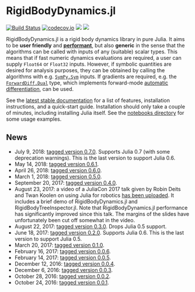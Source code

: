 # RigidBodyDynamics.jl

[![Build Status](https://travis-ci.org/JuliaRobotics/RigidBodyDynamics.jl.svg?branch=master)](https://travis-ci.org/JuliaRobotics/RigidBodyDynamics.jl)
[![codecov.io](https://codecov.io/github/JuliaRobotics/RigidBodyDynamics.jl/coverage.svg?branch=master)](https://codecov.io/github/JuliaRobotics/RigidBodyDynamics.jl?branch=master)
[![](https://img.shields.io/badge/docs-latest-blue.svg)](https://JuliaRobotics.github.io/RigidBodyDynamics.jl/latest)
[![](https://img.shields.io/badge/docs-stable-blue.svg)](https://JuliaRobotics.github.io/RigidBodyDynamics.jl/stable)

RigidBodyDynamics.jl is a rigid body dynamics library in pure Julia. It aims to be **user friendly** and [**performant**](https://github.com/JuliaRobotics/RigidBodyDynamics.jl/blob/master/docs/src/benchmarks.md), but also **generic** in the sense that the algorithms can be called with inputs of any (suitable) scalar types. This means that if fast numeric dynamics evaluations are required, a user can supply `Float64` or `Float32` inputs. However, if symbolic quantities are desired for analysis purposes, they can be obtained by calling the algorithms with e.g. [`SymPy.Sym`](https://github.com/JuliaPy/SymPy.jl) inputs. If gradients are required, e.g. the [`ForwardDiff.Dual`](https://github.com/JuliaDiff/ForwardDiff.jl) type, which implements forward-mode [automatic differentiation](https://en.wikipedia.org/wiki/Automatic_differentiation), can be used.

See the [latest stable documentation](https://JuliaRobotics.github.io/RigidBodyDynamics.jl/stable/) for a list of features, installation instructions, and a quick-start guide. Installation should only take a couple of minutes, including installing Julia itself. See the [notebooks directory](https://github.com/JuliaRobotics/RigidBodyDynamics.jl/tree/master/notebooks) for some usage examples.

## News
* July 9, 2018: [tagged version 0.7.0](https://github.com/JuliaRobotics/RigidBodyDynamics.jl/releases/tag/v0.7.0). Supports Julia 0.7 (with some deprecation warnings). This is the last version to support Julia 0.6.
* May 14, 2018: [tagged version 0.6.1](https://github.com/JuliaRobotics/RigidBodyDynamics.jl/releases/tag/v0.6.1).
* April 26, 2018: [tagged version 0.6.0](https://github.com/JuliaRobotics/RigidBodyDynamics.jl/releases/tag/v0.6.0).
* March 1, 2018: [tagged version 0.5.0](https://github.com/JuliaRobotics/RigidBodyDynamics.jl/releases/tag/v0.5.0).
* September 20, 2017: [tagged version 0.4.0](https://github.com/JuliaRobotics/RigidBodyDynamics.jl/releases/tag/v0.4.0).
* August 23, 2017: a video of a JuliaCon 2017 talk given by Robin Deits and Twan Koolen on using Julia for robotics [has been uploaded](https://www.youtube.com/watch?v=gPYc77M90Qg). It includes a brief demo of RigidBodyDynamics.jl and RigidBodyTreeInspector.jl. Note that RigidBodyDynamics.jl performance has significantly improved since this talk. The margins of the slides have unfortunately been cut off somewhat in the video.
* August 22, 2017: [tagged version 0.3.0](https://github.com/JuliaRobotics/RigidBodyDynamics.jl/releases/tag/v0.3.0). Drops Julia 0.5 support.
* June 18, 2017: [tagged version 0.2.0](https://github.com/JuliaLang/METADATA.jl/pull/9814). Supports Julia 0.6. This is the last version to support Julia 0.5.
* March 20, 2017: [tagged version 0.1.0](https://github.com/JuliaLang/METADATA.jl/pull/8431).
* February 16, 2017: [tagged version 0.0.6](https://github.com/JuliaLang/METADATA.jl/pull/7989).
* February 14, 2017: [tagged version 0.0.5](https://github.com/JuliaLang/METADATA.jl/pull/7953).
* December 12, 2016: [tagged version 0.0.4](https://github.com/JuliaLang/METADATA.jl/pull/7256).
* December 6, 2016: [tagged version 0.0.3](https://github.com/JuliaLang/METADATA.jl/pull/7183).
* October 28, 2016: [tagged version 0.0.2](https://github.com/JuliaLang/METADATA.jl/pull/6896).
* October 24, 2016: [tagged version 0.0.1](https://github.com/JuliaLang/METADATA.jl/pull/6831).
